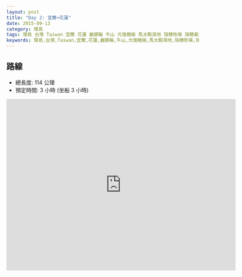 ```yaml
---
layout: post
title: "Day 2: 宜蘭➟花蓮"
date: 2015-09-13
category: 環島
tags: 環島 台灣 Taiwan 宜蘭 花蓮 麗娜輪 牛山 光復糖廠 馬太鞍濕地 瑞穗牧場 瑞穗黃家溫泉山莊
keywords: 環島,台灣,Taiwan,宜蘭,花蓮,麗娜輪,牛山,光復糖廠,馬太鞍濕地,瑞穗牧場,瑞穗黃家溫泉山莊
---
```


## 路線

- 總長度: 114 公理
- 預定時間: 3 小時 (坐船 3 小時)

<iframe src="https://www.google.com/maps/embed?pb=!1m52!1m12!1m3!1d467481.9662087227!2d121.21907117844874!3d23.740144326828588!2m3!1f0!2f0!3f0!3m2!1i1024!2i768!4f13.1!4m37!3e0!4m5!1s0x3466207db4bf62a9%3A0x360a7db965df547e!2z6Iqx6JOu5riv!3m2!1d23.988191699999998!2d121.6357077!4m5!1s0x3468a8ee47f6ee2f%3A0x93e76fe59b83ee93!2z6Iqx6JOu57ij5aO96LGQ6YSJ54mb5bGx5rW35bK4!3m2!1d23.764802!2d121.56980899999999!4m5!1s0x3468b2cb3a7a0457%3A0x10a73c73d16377e1!2z5YWJ5b6p57OW5bug!3m2!1d23.657885999999998!2d121.41896799999999!4m5!1s0x346f4d0955555555%3A0x7d606ed20c31f24!2z6Iqx6JOu57ij5YWJ5b6p6YSJ5aSn5YWo5p2R6aas5aSq6Z6N5r-V5Zyw!3m2!1d23.658225899999998!2d121.4088281!4m5!1s0x346f4672fc907d47%3A0xb5cd184ff4bf44!2z55Ge56mX54mn5aC0IDk3OOiKseiTrue4o-eRnuepl-mEieiInum2tOadkTbphLAxNTfomZ8!3m2!1d23.480459699999997!2d121.34512609999999!4m5!1s0x346f4f5fe3d8d215%3A0xf413a9086a5658b6!2z55Ge56mX54Gr6LuK56uZ!3m2!1d23.497374999999998!2d121.376841!5e0!3m2!1szh-TW!2stw!4v1441333057291" width="600" height="450" frameborder="0" style="border:0" allowfullscreen></iframe>
